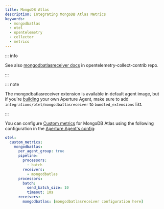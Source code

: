 ```yaml
---
title: MongoDB Atlas
description: Integrating MongoDB Atlas Metrics
keywords:
  - mongodbatlas
  - otel
  - opentelemetry
  - collector
  - metrics
---
```


::: info

See also [mongodbatlasreceiver docs][receiver] in opentelemetry-collect-contrib repo.

:::

::: note

The mongodbatlasreceiver extension is available in default agent image, but if you're [building][build] your own Aperture Agent, make sure to add `integrations/otel/mongodbatlasreceiver` to `bundled_extensions` list.

:::

You can configure [Custom metrics][custom-metrics] for MongoDB Atlas using the
following configuration in the [Aperture Agent's config][agent-config]:

```yaml
otel:
  custom_metrics:
    mongodbatlas:
      per_agent_group: true
      pipeline:
        processors:
          - batch
        receivers:
          - mongodbatlas
      processors:
        batch:
          send_batch_size: 10
          timeout: 10s
      receivers:
        mongodbatlas: [mongodbatlasreceiver configuration here]
```

[build]: /reference/aperturectl/build/agent/agent.md
[receiver]:
  https://github.com/open-telemetry/opentelemetry-collector-contrib/tree/main/receiver/mongodbatlasreceiver
[custom-metrics]: /reference/configuration/agent.md#custom-metrics-config
[agent-config]: /reference/configuration/agent.md#agent-o-t-e-l-config
